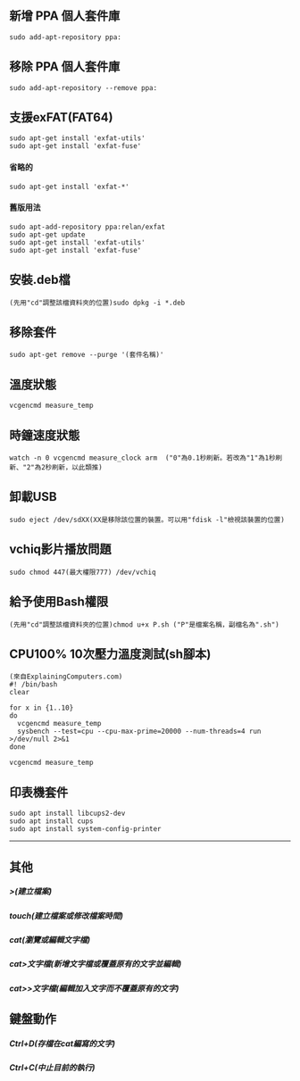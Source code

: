 ## 新增 PPA 個人套件庫
```
sudo add-apt-repository ppa:
```
## 移除 PPA 個人套件庫
```
sudo add-apt-repository --remove ppa:
```
## 支援exFAT(FAT64)
```
sudo apt-get install 'exfat-utils'
sudo apt-get install 'exfat-fuse'
```
#### 省略的
```
sudo apt-get install 'exfat-*'
```
#### 舊版用法
```
sudo apt-add-repository ppa:relan/exfat
sudo apt-get update
sudo apt-get install 'exfat-utils'
sudo apt-get install 'exfat-fuse'
```
## 安裝.deb檔
```
(先用"cd"調整該檔資料夾的位置)sudo dpkg -i *.deb
```
## 移除套件
```
sudo apt-get remove --purge '(套件名稱)'
```
## 溫度狀態
```
vcgencmd measure_temp
```
## 時鐘速度狀態
```
watch -n 0 vcgencmd measure_clock arm  ("0"為0.1秒刷新。若改為"1"為1秒刷新、"2"為2秒刷新，以此類推)
```
## 卸載USB
```
sudo eject /dev/sdXX(XX是移除該位置的裝置。可以用"fdisk -l"檢視該裝置的位置)
```
## vchiq影片播放問題
```
sudo chmod 447(最大權限777) /dev/vchiq
```
## 給予使用Bash權限
```
(先用"cd"調整該檔資料夾的位置)chmod u+x P.sh ("P"是檔案名稱，副檔名為".sh")
```
## CPU100% 10次壓力溫度測試(sh腳本)
```
(來自ExplainingComputers.com)
#! /bin/bash
clear

for x in {1..10}
do
  vcgencmd measure_temp
  sysbench --test=cpu --cpu-max-prime=20000 --num-threads=4 run >/dev/null 2>&1
done
 
vcgencmd measure_temp
```
## 印表機套件
```
sudo apt install libcups2-dev
sudo apt install cups
sudo apt install system-config-printer
```
-----------------------------------------------------
## 其他
##### >(建立檔案)
##### touch(建立檔案或修改檔案時間)
##### cat(瀏覽或編輯文字檔)
##### cat>文字檔(新增文字檔或覆蓋原有的文字並編輯)
##### cat>>文字檔(編輯加入文字而不覆蓋原有的文字)
## 鍵盤動作
##### Ctrl+D(存檔在cat編寫的文字)
##### Ctrl+C(中止目前的執行)
